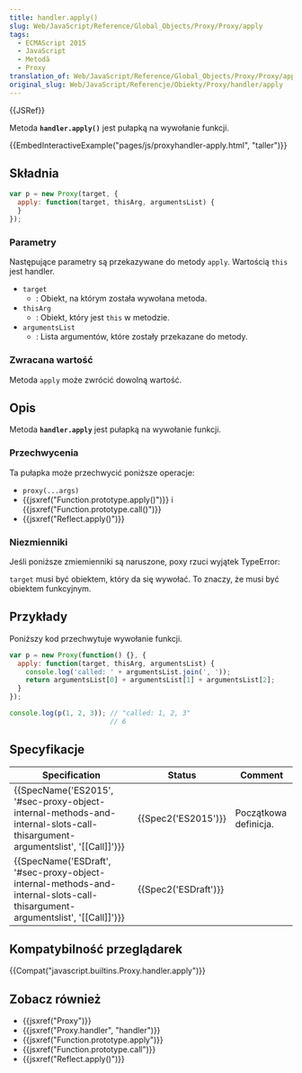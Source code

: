 ```yaml
---
title: handler.apply()
slug: Web/JavaScript/Reference/Global_Objects/Proxy/Proxy/apply
tags:
  - ECMAScript 2015
  - JavaScript
  - Metodă
  - Proxy
translation_of: Web/JavaScript/Reference/Global_Objects/Proxy/Proxy/apply
original_slug: Web/JavaScript/Referencje/Obiekty/Proxy/handler/apply
---
```

{{JSRef}}

Metoda **`handler.apply()`** jest pułapką na wywołanie funkcji.

{{EmbedInteractiveExample("pages/js/proxyhandler-apply.html", "taller")}}

## Składnia

```js
var p = new Proxy(target, {
  apply: function(target, thisArg, argumentsList) {
  }
});
```

### Parametry

Następujące parametry są przekazywane do metody `apply`. Wartością `this` jest handler.

- `target`
  - : Obiekt, na którym została wywołana metoda.
- `thisArg`
  - : Obiekt, który jest `this` w metodzie.
- `argumentsList`
  - : Lista argumentów, które zostały przekazane do metody.

### Zwracana wartość

Metoda `apply` może zwrócić dowolną wartość.

## Opis

Metoda **`handler.apply`** jest pułapką na wywołanie funkcji.

### Przechwycenia

Ta pułapka może przechwycić poniższe operacje:

- `proxy(...args)`
- {{jsxref("Function.prototype.apply()")}} i {{jsxref("Function.prototype.call()")}}
- {{jsxref("Reflect.apply()")}}

### Niezmienniki

Jeśli poniższe zmiemienniki są naruszone, poxy rzuci wyjątek TypeError:

`target` musi być obiektem, który da się wywołać. To znaczy, że musi być obiektem funkcyjnym.

## Przykłady

Poniższy kod przechwytuje wywołanie funkcji.

```js
var p = new Proxy(function() {}, {
  apply: function(target, thisArg, argumentsList) {
    console.log('called: ' + argumentsList.join(', '));
    return argumentsList[0] + argumentsList[1] + argumentsList[2];
  }
});

console.log(p(1, 2, 3)); // "called: 1, 2, 3"
                         // 6
```

## Specyfikacje

| Specification                                                                                                                                                        | Status                       | Comment               |
| -------------------------------------------------------------------------------------------------------------------------------------------------------------------- | ---------------------------- | --------------------- |
| {{SpecName('ES2015', '#sec-proxy-object-internal-methods-and-internal-slots-call-thisargument-argumentslist', '[[Call]]')}} | {{Spec2('ES2015')}}     | Początkowa definicja. |
| {{SpecName('ESDraft', '#sec-proxy-object-internal-methods-and-internal-slots-call-thisargument-argumentslist', '[[Call]]')}} | {{Spec2('ESDraft')}} |                       |

## Kompatybilność przeglądarek

{{Compat("javascript.builtins.Proxy.handler.apply")}}

## Zobacz również

- {{jsxref("Proxy")}}
- {{jsxref("Proxy.handler", "handler")}}
- {{jsxref("Function.prototype.apply")}}
- {{jsxref("Function.prototype.call")}}
- {{jsxref("Reflect.apply()")}}
